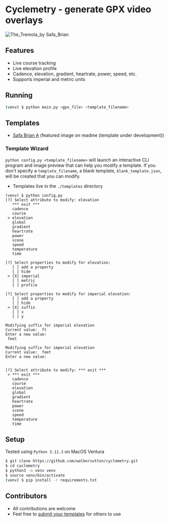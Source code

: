 # Cyclemetry - generate GPX video overlays
![The_Tremola_by Safa_Brian](https://github.com/walkersutton/cyclemetry/assets/25811783/71aa4902-dd29-453f-b4a5-a87ddabd2437)

## Features
* Live course tracking
* Live elevation profile
* Cadence, elevation, gradient, heartrate, power, speed, etc.
* Supports imperial and metric units

## Running
```sh
(venv) $ python main.py <gpx_file> <template_filename>
```
## Templates
* [Safa Brian A](https://github.com/walkersutton/cyclemetry/blob/main/templates/safa_brian_a.json) (featured image on readme (template under development))

### Template Wizard
`python config.py <template_filename>` will launch an interactive CLI program and image preview that can help you modify a template. If you don't specify a `template_filename`, a blank template, `blank_template.json`, will be created that you can modify.
* Templates live in the `./templates` directory

```
(venv) $ python config.py
[?] Select attribute to modify: elevation
   *** exit ***
   cadence
   course
 > elevation
   global
   gradient
   heartrate
   power
   scene
   speed
   temperature
   time

[?] Select properties to modify for elevation:
   [ ] add a property
   [ ] hide
 > [X] imperial
   [ ] metric
   [ ] profile

[?] Select properties to modify for imperial elevation:
   [ ] add a property
   [ ] hide
 > [X] suffix
   [ ] x
   [ ] y

Modifying suffix for imperial elevation
Current value:  ft
Enter a new value:
 feet

Modifying suffix for imperial elevation
Current value:  feet
Enter a new value:


[?] Select attribute to modify: *** exit ***
 > *** exit ***
   cadence
   course
   elevation
   global
   gradient
   heartrate
   power
   scene
   speed
   temperature
   time
```

## Setup
Tested using `Python 3.11.3` on MacOS Ventura
```sh
$ git clone https://github.com/walkersutton/cyclemetry.git
$ cd cyclemetry
$ python3 -m venv venv
$ source venv/bin/activate
(venv) $ pip install -r requirements.txt
```


## Contributors
* All contributions are welcome
* Feel free to [submit your templates](https://github.com/walkersutton/cyclemetry/pulls) for others to use
